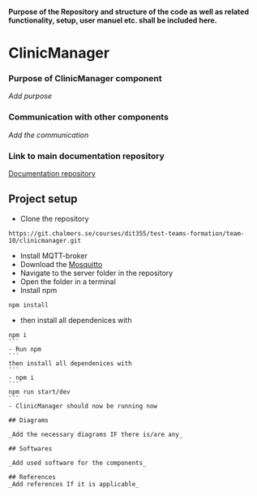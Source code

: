 **Purpose of the Repository and structure of the code as well as related functionality, setup, user manuel etc. shall be included here.**

# ClinicManager

### Purpose of ClinicManager component
_Add purpose_

### Communication with other components
_Add the communication_

### Link to main documentation repository

[Documentation repository](https://git.chalmers.se/courses/dit355/test-teams-formation/team-10/documentation)

## Project setup
 - Clone the repository
 ```
https://git.chalmers.se/courses/dit355/test-teams-formation/team-10/clinicmanager.git
 ```
 - Install MQTT-broker
 - Download the [Mosquitto](https://mosquitto.org/)
 - Navigate to the server folder in the repository
 - Open the folder in a terminal
 - Install npm
 ```
 npm install
 ```
 - then install all dependenices with 
 ````
 npm i
 ```
 - Run npm
 ```
 then install all dependenices with 
 ```
 - npm i
 ```
 npm run start/dev
 ```
 - ClinicManager should now be running now

## Diagrams

_Add the necessary diagrams IF there is/are any_

## Softwares

_Add used software for the components_

## References
_Add references If it is applicable_
